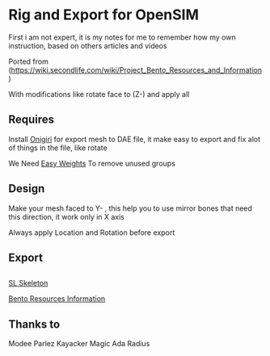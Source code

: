 # Rig and Export for OpenSIM

First i am not expert, it is my notes for me to remember how my own instruction, based on others articles and videos

Ported from (https://wiki.secondlife.com/wiki/Project_Bento_Resources_and_Information)

With modifications like rotate face to (Z-) and apply all

## Requires

Install [Onigiri](https://github.com/nessaki/Onigiri) for export mesh to DAE file, it make easy to export and fix alot of things in the file, like rotate

We Need [Easy Weights](https://studio.blender.org/pipeline/addons/easy_weights) To remove unused groups


## Design

Make your mesh faced to Y- , this help you to use mirror bones that need this direction, it work only in X axis

Always apply Location and Rotation before export

## Export

##

[SL Skeleton](https://avalab.org/avastar/279/knowledge/the-sl-skeleton/)

[Bento Resources Information](https://wiki.secondlife.com/wiki/Project_Bento_Resources_and_Information)

## Thanks to

Modee Parlez
Kayacker Magic
Ada Radius